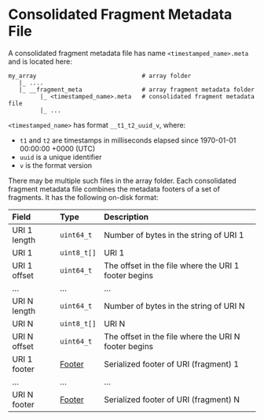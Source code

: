 # Consolidated Fragment Metadata File

A consolidated fragment metadata file has name `<timestamped_name>.meta` and is located here:

```
my_array                              # array folder
   |_ ....
   |_ __fragment_meta                 # array fragment metadata folder
         |_ <timestamped_name>.meta   # consolidated fragment metadata file
         |_ ...
```

`<timestamped_name>` has format `__t1_t2_uuid_v`, where:
* `t1` and `t2` are timestamps in milliseconds elapsed since 1970-01-01 00:00:00 +0000 (UTC)
* `uuid` is a unique identifier
* `v` is the format version

There may be multiple such files in the array folder. Each consolidated fragment metadata file combines the metadata footers of a set of fragments. It has the following on-disk format:

| **Field** | **Type** | **Description** |
| :--- | :--- | :--- |
| URI 1 length | `uint64_t` | Number of bytes in the string of URI 1 |
| URI 1 | `uint8_t[]` | URI 1 |
| URI 1 offset | `uint64_t` | The offset in the file where the URI 1 footer begins |
| … | … | … |
| URI N length | `uint64_t` | Number of bytes in the string of URI N |
| URI N | `uint8_t[]` | URI N |
| URI N offset | `uint64_t` | The offset in the file where the URI N footer begins |
| URI 1 footer | [Footer](./fragment.md#footer) | Serialized footer of URI (fragment) 1 |
| … | … | … |
| URI N footer | [Footer](./fragment.md#footer) | Serialized footer of URI (fragment) N |